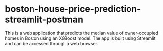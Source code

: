 # boston-house-price-prediction-streamlit-postman
 This is a web application that predicts the median value of owner-occupied homes in Boston using an XGBoost model. The app is built using Streamlit and can be accessed through a web browser. 
